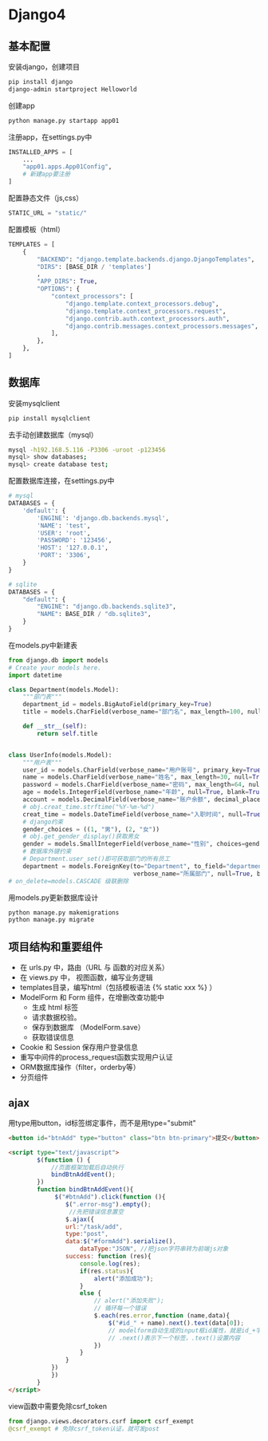 # Django4
## 基本配置
安装django，创建项目
```bash
pip install django
django-admin startproject Helloworld
```
创建app
```bash
python manage.py startapp app01
```
注册app，在settings.py中
```python
INSTALLED_APPS = [
    ...
    "app01.apps.App01Config",
    # 新建app要注册
]
```
配置静态文件（js,css）
```python
STATIC_URL = "static/"
```
配置模板（html）
```python
TEMPLATES = [
    {
        "BACKEND": "django.template.backends.django.DjangoTemplates",
        "DIRS": [BASE_DIR / 'templates']
        ,
        "APP_DIRS": True,
        "OPTIONS": {
            "context_processors": [
                "django.template.context_processors.debug",
                "django.template.context_processors.request",
                "django.contrib.auth.context_processors.auth",
                "django.contrib.messages.context_processors.messages",
            ],
        },
    },
]
```

## 数据库
安装mysqlclient
```bash
pip install mysqlclient
```
去手动创建数据库（mysql）
```bash
mysql -h192.168.5.116 -P3306 -uroot -p123456
mysql> show databases;
mysql> create database test;
```
配置数据库连接，在settings.py中
```python
# mysql
DATABASES = {
    'default': {
        'ENGINE': 'django.db.backends.mysql',
        'NAME': 'test',
        'USER': 'root',
        'PASSWORD': '123456',
        'HOST': '127.0.0.1',
        'PORT': '3306',
    }
}
```
```python
# sqlite
DATABASES = {
    "default": {
        "ENGINE": "django.db.backends.sqlite3",
        "NAME": BASE_DIR / "db.sqlite3",
    }
}
```
在models.py中新建表
```python
from django.db import models
# Create your models here.
import datetime

class Department(models.Model):
    """部门表"""
    department_id = models.BigAutoField(primary_key=True)
    title = models.CharField(verbose_name="部门名", max_length=100, null=True, blank=True, default="")

    def __str__(self):
        return self.title


class UserInfo(models.Model):
    """用户表"""
    user_id = models.CharField(verbose_name="用户账号", primary_key=True, max_length=30)
    name = models.CharField(verbose_name="姓名", max_length=30, null=True, blank=True, default="")
    password = models.CharField(verbose_name="密码", max_length=64, null=True, blank=True, default="")
    age = models.IntegerField(verbose_name="年龄", null=True, blank=True, default=18)
    account = models.DecimalField(verbose_name="账户余额", decimal_places=2, max_digits=10, null=True, blank=True, default=0.0)
    # obj.creat_time.strftime("%Y-%m-%d")
    creat_time = models.DateTimeField(verbose_name="入职时间", null=True, blank=True, default=datetime.datetime.now())
    # django约束
    gender_choices = ((1, "男"), (2, "女"))
    # obj.get_gender_display()获取男女
    gender = models.SmallIntegerField(verbose_name="性别", choices=gender_choices, null=True, blank=True)
    # 数据库外键约束
    # Department.user_set()即可获取部门的所有员工
    department = models.ForeignKey(to="Department", to_field="department_id", related_name="user_set",
                                   verbose_name="所属部门", null=True, blank=True, on_delete=models.SET_NULL)
# on_delete=models.CASCADE 级联删除
```
用models.py更新数据库设计
```bash
python manage.py makemigrations
python manage.py migrate
```
## 项目结构和重要组件
- 在 urls.py 中，路由（URL 与 函数的对应关系）
- 在 views.py 中， 视图函数，编写业务逻辑
- templates目录，编写html（包括模板语法 {% static xxx %} ）
- ModelForm 和 Form 组件，在增删改查功能中
    - 生成 html 标签
    - 请求数据校验。
    - 保存到数据库 （ModelForm.save）
    - 获取错误信息
- Cookie 和 Session 保存用户登录信息
- 重写中间件的process_request函数实现用户认证
- ORM数据库操作（filter，orderby等）
- 分页组件 

## ajax
用type用button，id标签绑定事件，而不是用type="submit"
```html
<button id="btnAdd" type="button" class="btn btn-primary">提交</button>
```
```html
<script type="text/javascript">
        $(function () {
            //页面框架加载后自动执行
            bindBtnAddEvent();
        })
        function bindBtnAddEvent(){
             $("#btnAdd").click(function (){
                $(".error-msg").empty();
                 //先把错误信息置空
                $.ajax({
                url:"/task/add",
                type:"post",
                data:$("#formAdd").serialize(),
                    dataType:"JSON", //把json字符串转为前端js对象
                success: function (res){
                    console.log(res);
                    if(res.status){
                        alert("添加成功");
                    }
                    else {
                        // alert("添加失败");
                        // 循环每一个错误
                        $.each(res.error,function (name,data){
                            $("#id_" + name).next().text(data[0]);
                            // modelform自动生成的input框id属性，就是id_+字段名
                            // .next()表示下一个标签，.text()设置内容
                        })
                    }
                }
            })
            })
        }
</script>
```
view函数中需要免除csrf_token
```python
from django.views.decorators.csrf import csrf_exempt
@csrf_exempt # 免除csrf_token认证，就可发post
```